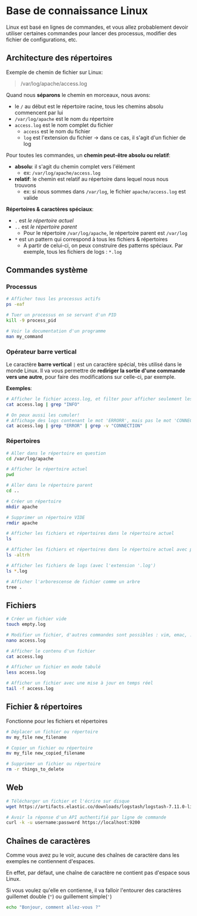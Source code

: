 # Base de connaissance Linux

Linux est basé en lignes de commandes, et vous allez probablement devoir utiliser certaines commandes pour lancer des processus, modifier des fichier de configurations, etc.

## Architecture des répertoires

Exemple de chemin de fichier sur Linux:

> /var/log/apache/access.log

Quand nous **séparons** le chemin en morceaux, nous avons:
- le `/` au début est le répertoire racine, tous les chemins absolu commencent par lui
- `/var/log/apache` est le nom du répertoire
- `access.log` est le nom complet du fichier
  - `access` est le nom du fichier
  - `log` est l'extension du fichier -> dans ce cas, il s'agit d'un fichier de log

Pour toutes les commandes, un **chemin peut-être absolu ou relatif**:
- **absolu**: il s'agit du chemin complet vers l'élément
    - ex: `/var/log/apache/access.log`
- **relatif**: le chemin est relatif au répertoire dans lequel nous nous trouvons
    - ex: si nous sommes dans `/var/log`, le fichier `apache/access.log` est valide

**Répertoires & caractères spéciaux**:
- `.` est *le répertoire actuel*
- `..` est *le répertoire parent*
  - Pour le répertoire `/var/log/apache`, le répertoire parent est `/var/log`
- `*` est un pattern qui correspond à tous les fichiers & répertoires
  - A partir de celui-ci, on peux construire des patterns spéciaux. Par exemple, tous les fichiers de logs : `*.log`

## Commandes système

### Processus

```bash
# Afficher tous les processus actifs
ps -eaf

# Tuer un processus en se servant d'un PID
kill -9 process_pid

# Voir la documentation d'un programme
man my_command
```

### Opérateur barre vertical

Le caractère **barre vertical** `|` est un caractère spécial, très utilisé dans le monde Linux. Il va vous permettre de **rediriger la sortie d'une commande vers une autre**, pour faire des modifications sur celle-ci, par exemple.

**Exemples**:

```bash
# Afficher le fichier access.log, et filter pour afficher seulement les lignes contenant le mot 'INFO'
cat access.log | grep "INFO"

# On peux aussi les cumuler!
# Affichage des logs contenant le mot 'ERRORR', mais pas le mot 'CONNECTION'
cat access.log | grep "ERROR" | grep -v "CONNECTION"
```


### Répertoires

```bash
# Aller dans le répertoire en question
cd /var/log/apache

# Afficher le répertoire actuel
pwd

# Aller dans le répertoire parent
cd ..

# Créer un répertoire
mkdir apache

# Supprimer un répertoire VIDE
rmdir apache

# Afficher les fichiers et répertoires dans le répertoire actuel
ls

# Afficher les fichiers et répertoires dans le répertoire actuel avec plus d'informations
ls -altrh

# Afficher les fichiers de logs (avec l'extension '.log')
ls *.log

# Afficher l'arborescense de fichier comme un arbre
tree .
```

## Fichiers

```bash
# Créer un fichier vide
touch empty.log

# Modifier un fichier, d'autres commandes sont possibles : vim, emac, ..
nano access.log

# Afficher le contenu d'un fichier
cat access.log

# Afficher un fichier en mode tabulé
less access.log

# Afficher un fichier avec une mise à jour en temps réel
tail -f access.log
```

## Fichier & répertoires

Fonctionne pour les fichiers et répertoires

```bash
# Déplacer un fichier ou répertoire
mv my_file new_filename

# Copier un fichier ou répertoire
mv my_file new_copied_filename

# Supprimer un fichier ou répertoire
rm -r things_to_delete
```

## Web

```bash
# Télécharger un fichier et l'écrire sur disque
wget https://artifacts.elastic.co/downloads/logstash/logstash-7.11.0-linux-x86_64.tar.gz -O logstash.tar.gz

# Avoir la réponse d'un API authentifié par ligne de commande
curl -k -u username:password https://localhost:9200
```

## Chaînes de caractères

Comme vous avez pu le voir, aucune des chaînes de caractère dans les exemples ne contiennent d'espaces.

En effet, par défaut, une chaîne de caractère ne contient pas d'espace sous Linux.

Si vous voulez qu'elle en contienne, il va falloir l'entourer des caractères guillemet double (`"`) ou guillement simple(`'`)

```bash
echo "Bonjour, comment allez-vous ?"
```